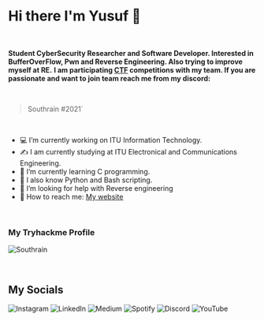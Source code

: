 # Hi there I'm Yusuf 👋

<br>

**Student CyberSecurity Researcher and Software Developer. Interested in BufferOverFlow, Pwn and Reverse Engineering. Also trying to improve myself at RE.** **I am participating [CTF](https://ctfd.io/whats-a-ctf/) competitions with my team. If you are passionate and want to join team reach me from my discord:**

<br>

> Southrain #2021`

<br>

- :computer: I’m currently working on ITU Information Technology.
- :writing_hand: I am currently studying at ITU Electronical and Communications Engineering.
- :kiwi_fruit:	 I’m currently learning C programming.
- :snake:  I also know Python and Bash scripting.
- :thinking: I’m looking for help with Reverse engineering
- :speech_balloon: How to reach me: [My website](https://web.itu.edu.tr/saraclioglu20)

<br>


 
 ### My Tryhackme Profile
![Southrain](https://user-images.githubusercontent.com/75025215/133143824-80605390-3bb3-45a0-9ba9-86544c202162.png)

<br>

## My Socials

![Instagram](https://img.shields.io/badge/@y.saraclioglu-%23E4405F.svg?style=for-the-badge&logo=Instagram&logoColor=white)
![LinkedIn](https://img.shields.io/badge/Yusuf%20Saraçlıoğlu-%230077B5.svg?style=for-the-badge&logo=linkedin&logoColor=white)
![Medium](https://img.shields.io/badge/Yusuf%20Saraçlıoğlu-%23000000.svg?style=for-the-badge&logo=Medium&logoColor=white)
![Spotify](https://img.shields.io/badge/Src-1ED760?style=for-the-badge&logo=spotify&logoColor=white)
![Discord](https://img.shields.io/badge/Soft%20</>%20Sec-%237289DA.svg?style=for-the-badge&logo=discord&logoColor=white)
![YouTube](https://img.shields.io/badge/SoftSec-%23FF0000.svg?style=for-the-badge&logo=YouTube&logoColor=white)
